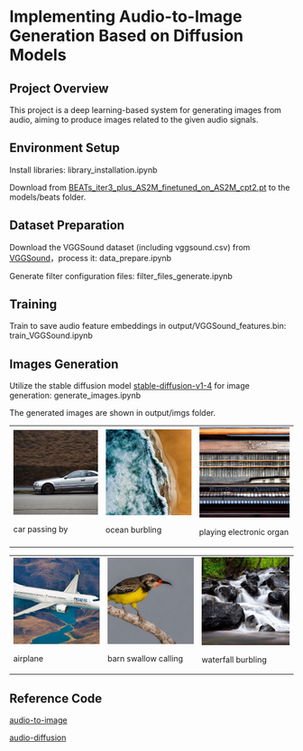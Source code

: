 # Implementing Audio-to-Image Generation Based on Diffusion Models

## Project Overview
This project is a deep learning-based system for generating images from audio, aiming to produce images related to the given audio signals.

## Environment Setup
Install libraries: library_installation.ipynb

Download from [BEATs_iter3_plus_AS2M_finetuned_on_AS2M_cpt2.pt](https://huggingface.co/camenduru/beats/blob/main/BEATs_iter3_plus_AS2M_finetuned_on_AS2M_cpt2.pt) to the models/beats folder.

## Dataset Preparation
Download the VGGSound dataset (including vggsound.csv) from [VGGSound](https://huggingface.co/datasets/Loie/VGGSound)，process it: data_prepare.ipynb
 
Generate filter configuration files: filter_files_generate.ipynb

## Training
Train to save audio feature embeddings in output/VGGSound_features.bin: train_VGGSound.ipynb

## Images Generation
Utilize the stable diffusion model [stable-diffusion-v1-4](https://huggingface.co/CompVis/stable-diffusion-v1-4)  for image generation:
generate_images.ipynb

The generated images are shown in output/imgs folder.
<table>
  <tr>
    <td>
      <img src="output/imgs/1L_QllvdK74_000030.png" alt="Image 1" style="width:100%;">
      <p>car passing by</p>
    </td>
    <td>
      <img src="output/imgs/1MhjSKooAZo_000300.png" alt="Image 2" style="width:100%;">
      <p>ocean burbling</p>
    </td>
    <td>
      <img src="output/imgs/2a6AytwygrI_000100.png" alt="Image 3" style="width:100%;">
      <p>playing electronic organ</p>
    </td>
  </tr>
</table>
<table>
  <tr>
    <td>
      <img src="output/imgs/2hhaxOZmJsY_000694.png" alt="Image 1" style="width:100%;">
      <p>airplane</p>
    </td>
    <td>
      <img src="output/imgs/2yb5ojhk8rk_000157.png" alt="Image 2" style="width:100%;">
      <p>barn swallow calling</p>
    </td>
    <td>
      <img src="output/imgs/3Qzk1nQ3a7Q_000070.png" alt="Image 3" style="width:100%;">
      <p>waterfall burbling</p>
    </td>
  </tr>
</table>

## Reference Code
[audio-to-image](https://github.com/rishavroy97/audio-to-image/tree/main)

[audio-diffusion](https://github.com/teticio/audio-diffusion)
